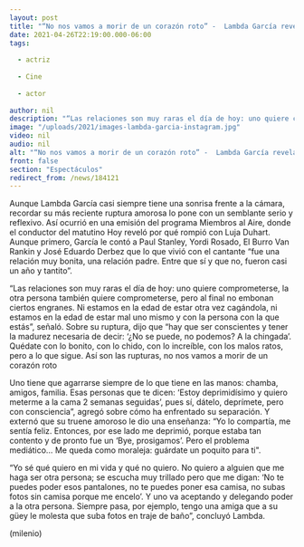 ```yaml
---
layout: post
title: "“No nos vamos a morir de un corazón roto” -  Lambda García revela por qué rompió con Luja Duhart"
date: 2021-04-26T22:19:00.000-06:00
tags:
  
  - actriz
  
  - Cine
  
  - actor
  
author: nil
description: "“Las relaciones son muy raras el día de hoy: uno quiere comprometerse, la otra persona también quiere comprometerse, pero al final no embonan ciertos engranes, dijo el conductor en el programa 'Miembros al Aire'. "
image: "/uploads/2021/images-lambda-garcia-instagram.jpg"
video: nil
audio: nil
alt: "“No nos vamos a morir de un corazón roto” -  Lambda García revela por qué rompió con Luja Duhart"
front: false
section: "Espectáculos"
redirect_from: /news/184121
---
```


Aunque Lambda García casi siempre tiene una sonrisa frente a la cámara, recordar su más reciente ruptura amorosa lo pone con un semblante serio y reflexivo. Así ocurrió en una emisión del programa Miembros al Aire, donde el conductor del matutino Hoy reveló por qué rompió con Luja Duhart. Aunque primero, García le contó a Paul Stanley, Yordi Rosado, El Burro Van Rankin y José Eduardo Derbez que lo que vivió con el cantante “fue una relación muy bonita, una relación padre. Entre que sí y que no, fueron casi un año y tantito”. 

“Las relaciones son muy raras el día de hoy: uno quiere comprometerse, la otra persona también quiere comprometerse, pero al final no embonan ciertos engranes. Ni estamos en la edad de estar otra vez cagándola, ni estamos en la edad de estar mal uno mismo y con la persona con la que estás”, señaló. Sobre su ruptura, dijo que “hay que ser conscientes y tener la madurez necesaria de decir: ‘¿No se puede, no podemos? A la chingada’. Quédate con lo bonito, con lo chido, con lo increíble, con los malos ratos, pero a lo que sigue. Así son las rupturas, no nos vamos a morir de un corazón roto 

Uno tiene que agarrarse siempre de lo que tiene en las manos: chamba, amigos, familia. Esas personas que te dicen: ‘Estoy deprimidísimo y quiero meterme a la cama 2 semanas seguidas’, pues sí, dátelo, deprímete, pero con consciencia”, agregó sobre cómo ha enfrentado su separación. Y externó que su truene amoroso le dio una enseñanza: “Yo lo compartía, me sentía feliz. Entonces, por ese lado me deprimió, porque estaba tan contento y de pronto fue un ‘Bye, prosigamos’. Pero el problema mediático… Me queda como moraleja: guárdate un poquito para ti". 

“Yo sé qué quiero en mi vida y qué no quiero. No quiero a alguien que me haga ser otra persona; se escucha muy trillado pero que me digan: ‘No te puedes poder esos pantalones, no te puedes poner esa camisa, no subas fotos sin camisa porque me encelo’. Y uno va aceptando y delegando poder a la otra persona. Siempre pasa, por ejemplo, tengo una amiga que a su güey le molesta que suba fotos en traje de baño”, concluyó Lambda. 

(milenio)